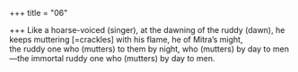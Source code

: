 +++
title = "06"

+++
Like a hoarse-voiced (singer), at the dawning of the ruddy (dawn), he  keeps muttering [=crackles] with his flame, he of Mitra’s might,  
the ruddy one who (mutters) to them by night, who (mutters) by day to  men—the immortal ruddy one who (mutters) by day to men.  